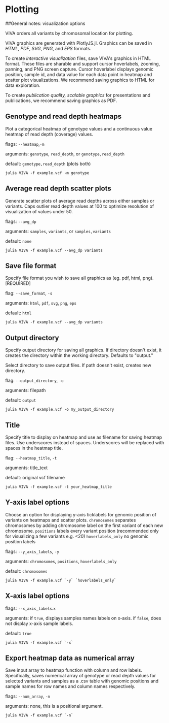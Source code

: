 # Plotting

##General notes: visualization options

VIVA orders all variants by chromosomal location for plotting. 

VIVA graphics are generated with PlotlyJS.jl. Graphics can be saved in *HTML*, *PDF*, *SVG*, *PNG*, and *EPS* formats. 

To create *interactive visualization* files, save VIVA's graphics in HTML format. These files are sharable and support cursor hoverlabels, zooming, panning, and PNG screen capture. Cursor hoverlabel displays genomic position, sample id, and data value for each data point in heatmap and scatter plot visualizations. We recommend saving graphics to HTML for data exploration. 

To create *publication quality, scalable graphics* for presentations and publications, we recommend saving graphics as PDF. 

## Genotype and read depth heatmaps

Plot a categorical heatmap of genotype values and a continuous value heatmap of read depth (coverage) values.

flags: `--heatmap`,`-m`

arguments: `genotype`, `read_depth`, or `genotype,read_depth`

default: `genotype,read_depth` (plots both)

```
julia VIVA -f example.vcf -m genotype
```

## Average read depth scatter plots

Generate scatter plots of average read depths across either samples or variants. Caps outlier read depth values at 100 to optimize resolution of visualization of values under 50. 


flags: `--avg_dp`

arguments: `samples`, `variants`, or `samples,variants`

default: `none`

```
julia VIVA -f example.vcf --avg_dp variants
```

## Save file format

Specify file format you wish to save all graphics as (eg. pdf, html, png). [REQUIRED]

flag: `--save_format`, `-s`  

arguments: `html`, `pdf`, `svg`, `png`, `eps`

default: `html`

```
julia VIVA -f example.vcf --avg_dp variants
``` 

## Output directory

Specify output directory for saving all graphics. If directory doesn't exist, it creates the directory within the working directory. Defaults to "output."

Select directory to save output files. If path doesn't exist, creates new directory. 

flag: `--output_directory`, `-o`

arguments: filepath

default: `output`

```
julia VIVA -f example.vcf -o my_output_directory
``` 

## Title

Specify title to display on heatmap and use as filename for saving heatmap files. Use underscores instead of spaces. Underscores will be replaced with spaces in the heatmap title.

flag: `--heatmap_title`, `-t`

arguments: title_text

default: original vcf filename

```
julia VIVA -f example.vcf -t your_heatmap_title
``` 

## Y-axis label options

Choose an option for displaying y-axis ticklabels for genomic position of variants on heatmaps and scatter plots. 
`chromosomes` separates chromosomes by adding chromosome label on the first variant of each new chromosome. 
`positions` labels every variant position (recommended only for visualizing a few variants e.g. <20)
`hoverlabels_only` no genomic position labels 

flags: `--y_axis_labels`, `-y`

arguments: `chromosomes`, `positions`, `hoverlabels_only`

default: `chromosomes`

```
julia VIVA -f example.vcf `-y` `hoverlabels_only`
```

## X-axis label options


flags: `--x_axis_labels`.`x`

arguments: if `true`, displays samples names labels on x-axis. if `false`, does not display x-axis sample labels.

default: `true`

```
julia VIVA -f example.vcf `-x`
```

## Export heatmap data as numerical array

Save input array to heatmap function with column and row labels. 
Specifically, saves numerical array of genotype or read depth values for selected variants and samples as a .csv table with genomic positions and sample names for row names and column names respectively.

flags: `--num_array`, `-n`

arguments: none, this is a positional argument.

```
julia VIVA -f example.vcf `-n` 
```
  
   
